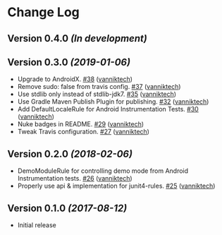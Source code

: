 # Change Log

Version 0.4.0 *(In development)*
--------------------------------

Version 0.3.0 *(2019-01-06)*
----------------------------

- Upgrade to AndroidX. [\#38](https://github.com/vanniktech/junit-rules/pull/38) ([vanniktech](https://github.com/vanniktech))
- Remove sudo: false from travis config. [\#37](https://github.com/vanniktech/junit-rules/pull/37) ([vanniktech](https://github.com/vanniktech))
- Use stdlib only instead of stdlib-jdk7. [\#35](https://github.com/vanniktech/junit-rules/pull/35) ([vanniktech](https://github.com/vanniktech))
- Use Gradle Maven Publish Plugin for publishing. [\#32](https://github.com/vanniktech/junit-rules/pull/32) ([vanniktech](https://github.com/vanniktech))
- Add DefaultLocaleRule for Android Instrumentation Tests. [\#30](https://github.com/vanniktech/junit-rules/pull/30) ([vanniktech](https://github.com/vanniktech))
- Nuke badges in README. [\#29](https://github.com/vanniktech/junit-rules/pull/29) ([vanniktech](https://github.com/vanniktech))
- Tweak Travis configuration. [\#27](https://github.com/vanniktech/junit-rules/pull/27) ([vanniktech](https://github.com/vanniktech))

Version 0.2.0 *(2018-02-06)*
----------------------------

- DemoModuleRule for controlling demo mode from Android Instrumentation tests. [\#26](https://github.com/vanniktech/junit-rules/pull/26) ([vanniktech](https://github.com/vanniktech))
- Properly use api & implementation for junit4-rules. [\#25](https://github.com/vanniktech/junit-rules/pull/25) ([vanniktech](https://github.com/vanniktech))

Version 0.1.0 *(2017-08-12)*
----------------------------

- Initial release